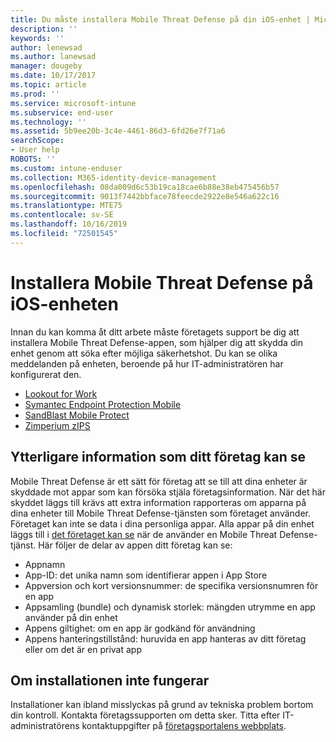 ```yaml
---
title: Du måste installera Mobile Threat Defense på din iOS-enhet | Microsoft Docs
description: ''
keywords: ''
author: lenewsad
ms.author: lanewsad
manager: dougeby
ms.date: 10/17/2017
ms.topic: article
ms.prod: ''
ms.service: microsoft-intune
ms.subservice: end-user
ms.technology: ''
ms.assetid: 5b9ee20b-3c4e-4461-86d3-6fd26e7f71a6
searchScope:
- User help
ROBOTS: ''
ms.custom: intune-enduser
ms.collection: M365-identity-device-management
ms.openlocfilehash: 08da009d6c53b19ca18cae6b88e38eb475456b57
ms.sourcegitcommit: 9013f7442bbface78feecde2922e8e546a622c16
ms.translationtype: MTE75
ms.contentlocale: sv-SE
ms.lasthandoff: 10/16/2019
ms.locfileid: "72501545"
---
```

# <a name="install-mobile-threat-defense-on-your-ios-device"></a>Installera Mobile Threat Defense på iOS-enheten


Innan du kan komma åt ditt arbete måste företagets support be dig att installera Mobile Threat Defense-appen, som hjälper dig att skydda din enhet genom att söka efter möjliga säkerhetshot. Du kan se olika meddelanden på enheten, beroende på hur IT-administratören har konfigurerat den.


* [Lookout for Work](you-are-prompted-to-install-lookout-for-work-ios.md)
* [Symantec Endpoint Protection Mobile](you-are-prompted-to-install-skycure-ios.md)
* [SandBlast Mobile Protect](you-are-prompted-to-install-sandblast-ios.md)
* [Zimperium zIPS](you-are-prompted-to-install-zips-ios.md)

## <a name="additional-information-your-company-can-see"></a>Ytterligare information som ditt företag kan se

Mobile Threat Defense är ett sätt för företag att se till att dina enheter är skyddade mot appar som kan försöka stjäla företagsinformation. När det här skyddet läggs till krävs att extra information rapporteras om apparna på dina enheter till Mobile Threat Defense-tjänsten som företaget använder. Företaget kan inte se data i dina personliga appar. Alla appar på din enhet läggs till i [det företaget kan se](what-info-can-your-company-see-when-you-enroll-your-device-in-intune.md) när de använder en Mobile Threat Defense-tjänst. Här följer de delar av appen ditt företag kan se:

* Appnamn
* App-ID: det unika namn som identifierar appen i App Store
* Appversion och kort versionsnummer: de specifika versionsnumren för en app
* Appsamling (bundle) och dynamisk storlek: mängden utrymme en app använder på din enhet
* Appens giltighet: om en app är godkänd för användning
* Appens hanteringstillstånd: huruvida en app hanteras av ditt företag eller om det är en privat app

## <a name="if-the-installation-doesnt-work"></a>Om installationen inte fungerar

Installationer kan ibland misslyckas på grund av tekniska problem bortom din kontroll. Kontakta företagssupporten om detta sker. Titta efter IT-administratörens kontaktuppgifter på [företagsportalens webbplats](https://go.microsoft.com/fwlink/?linkid=2010980).
